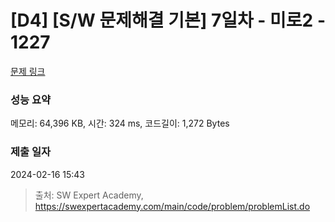 # [D4] [S/W 문제해결 기본] 7일차 - 미로2 - 1227 

[문제 링크](https://swexpertacademy.com/main/code/problem/problemDetail.do?contestProbId=AV14wL9KAGkCFAYD) 

### 성능 요약

메모리: 64,396 KB, 시간: 324 ms, 코드길이: 1,272 Bytes

### 제출 일자

2024-02-16 15:43



> 출처: SW Expert Academy, https://swexpertacademy.com/main/code/problem/problemList.do